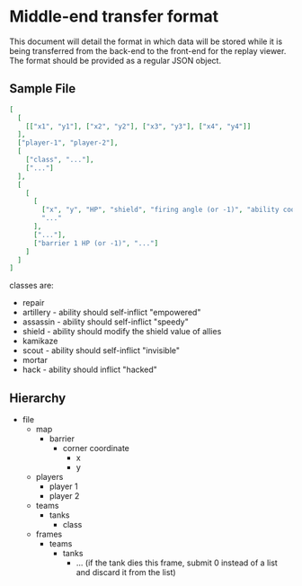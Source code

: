 # Middle-end transfer format

This document will detail the format in which data will be stored while it is being transferred from the back-end to the front-end for the replay viewer. The format should be provided as a regular JSON object.

## Sample File

```json
[
  [
    [["x1", "y1"], ["x2", "y2"], ["x3", "y3"], ["x4", "y4"]]
  ],
  ["player-1", "player-2"],
  [
    ["class", "..."],
    ["..."]
  ],
  [
    [
      [
        ["x", "y", "HP", "shield", "firing angle (or -1)", "ability cooldown", "ability target (or -1, or 0 for self-cast, or [x, y] for coordinate cast)", ["status effects", "..."]],
        "..."
      ],
      ["..."],
      ["barrier 1 HP (or -1)", "..."]
    ]
  ]
]
```

classes are:
- repair
- artillery - ability should self-inflict "empowered"
- assassin - ability should self-inflict "speedy"
- shield - ability should modify the shield value of allies
- kamikaze
- scout - ability should self-inflict "invisible"
- mortar
- hack - ability should inflict "hacked"

## Hierarchy

- file
  - map
    - barrier
      - corner coordinate
        - x
        - y
  - players
    - player 1
    - player 2
  - teams
    - tanks
      - class
  - frames
    - teams
      - tanks
        - ... (if the tank dies this frame, submit 0 instead of a list and discard it from the list)
